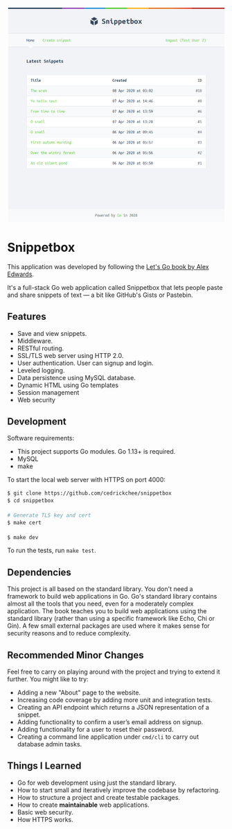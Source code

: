 <p align="center">
  <img src="docs/img/screenshot.png" alt="Snippetbox" width="500"/>
</p>

# Snippetbox

This application was developed by following the [Let's Go book by Alex Edwards](https://lets-go.alexedwards.net/).

It's a full-stack Go web application called Snippetbox that lets people paste and share snippets of text — a bit like GitHub's Gists or Pastebin.

## Features

- Save and view snippets.
- Middleware.
- RESTful routing.
- SSL/TLS web server using HTTP 2.0.
- User authentication. User can signup and login.
- Leveled logging.
- Data persistence using MySQL database.
- Dynamic HTML using Go templates
- Session management
- Web security

## Development

Software requirements:

- This project supports Go modules. Go 1.13+ is required.
- MySQL
- make

To start the local web server with HTTPS on port 4000:

```sh
$ git clone https://github.com/cedrickchee/snippetbox
$ cd snippetbox

# Generate TLS key and cert
$ make cert

$ make dev
```

To run the tests, run `make test`.

## Dependencies

This project is all based on the standard library. You don't need a framework to build web applications in Go. Go's standard library contains almost all the tools that you need, even for a moderately complex application. The book teaches you to build web applications using the standard library (rather than using a specific framework like Echo, Chi or Gin). A few small external packages are used where it makes sense for security reasons and to reduce complexity.

## Recommended Minor Changes

Feel free to carry on playing around with the project and trying to extend it further. You might like to try:
- Adding a new "About" page to the website.
- Increasing code coverage by adding more unit and integration tests.
- Creating an API endpoint which returns a JSON representation of a snippet.
- Adding functionality to confirm a user’s email address on signup.
- Adding functionality for a user to reset their password.
- Creating a command line application under `cmd/cli` to carry out database admin tasks.

## Things I Learned

- Go for web development using just the standard library.
- How to start small and iteratively improve the codebase by refactoring.
- How to structure a project and create testable packages.
- How to create **maintainable** web applications.
- Basic web security.
- How HTTPS works.
